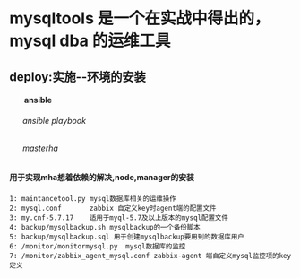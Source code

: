 
# mysqltools 是一个在实战中得出的，mysql dba 的运维工具

## deploy:实施--环境的安装
####          ansible 
######        ansible playbook
######        masterha
#### 用于实现mha想着依赖的解决,node,manager的安装


    1: maintancetool.py mysql数据库相关的运维操作
    2: mysql.conf       zabbix 自定义key时agent端的配置文件
    3: my.cnf-5.7.17    适用于myql-5.7及以上版本的mysql配置文件
    4: backup/mysqlbackup.sh mysqlbackup的一个备份脚本
    5: backup/mysqlbackup.sql 用于创建mysqlbackup要用到的数据库用户
    6: /monitor/monitormysql.py  mysql数据库的监控
    7: /monitor/zabbix_agent_mysql.conf zabbix-agent 端自定义mysql监控项的key定义
